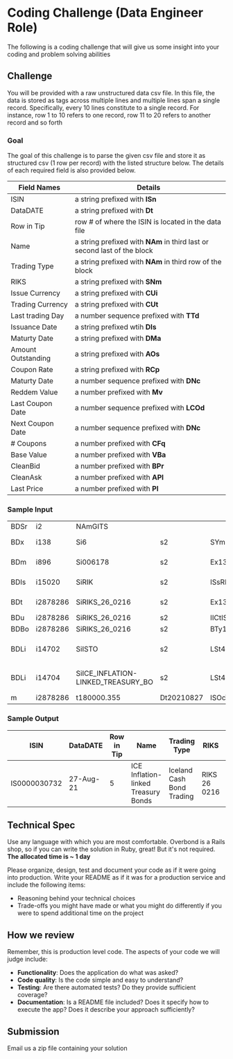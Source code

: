 # Coding Challenge (Data Engineer Role)
The following is a coding challenge that will give us some insight into your coding and problem solving abilities

## Challenge
You will be provided with a raw unstructured data csv file. In this file, the data is stored as tags across multiple lines and multiple lines span a single record. Specifically, every 10 lines constitute to a single record.
For instance, row 1 to 10 refers to one record, row 11 to 20 refers to another record and so forth 

### Goal
The goal of this challenge is to parse the given csv file and store it as structured csv (1 row per record) with the listed structure below. The details of each required field is also provided below.

| Field Names | Details |
|-------------|----------|
| ISIN | a string prefixed with **ISn** |
| DataDATE | a string prefixed with **Dt** |
| Row in Tip | row # of where the ISIN is located in the data file |
| Name | a string prefixed with **NAm** in third last or second last of the block | 
| Trading Type | a string prefixed with **NAm** in third row of the block |
| RIKS | a string prefixed with **SNm** | 
| Issue Currency | a string prefixed with **CUi** | 
| Trading Currency | a string prefixed with **CUt** |
| Last trading Day | a number sequence prefixed with **TTd** |
| Issuance Date | a string prefixed wtih **DIs** |
| Maturty Date | a string prefixed with **DMa** | 
| Amount Outstanding | a string prefixed with **AOs** |
| Coupon Rate | a string prefixed with **RCp** |
| Maturty Date | a number sequence prefixed with **DNc** |
| Reddem Value | a number prefixed with **Mv** |
| Last Coupon Date | a number sequence prefixed with **LCOd** |
| Next Coupon Date | a number sequence prefixed with **DNc** |
| # Coupons | a number prefixed with **CFq** |
| Base Value | a number prefixed with **VBa** | 
| CleanBid | a number prefixed with **BPr** | 
| CleanAsk | a number prefixed with **APl** |
| Last Price | a number prefixed with **Pl** |

### Sample Input
| | | | | | | | | | | | | | | | | | | | | | | | | | | | | | | | | | | | | | | | | | | | | | | | | | |
|---|---|---|---|---|---|---|---|---|---|---|---|---|---|---|---|---|---|---|---|---|---|---|---|---|---|---|---|---|---|---|---|---|---|---|---|---|---|---|---|---|---|---|---|---|---|---|---|---|---|
| BDSr | i2 | NAmGITS |
| BDx | i138 | Si6 | s2 | SYmIS | NAmNasdaq Iceland hf. | CNyIS | MIcXICE |
| BDm | i896 | Si006178 | s2 | Ex138 | NAmIceland Cash Bond Trading | SYmICECB | TOTa+0000 | LDa20190406 | MIcXICE |
| BDIs | i15020 | SiRIK | s2 | ISsRIK | NAmRíkissjóður Íslands | CNyIS | MLEi254900IPCJWRC6XAJN15 |
| BDt | i2878286 | SiRIKS_26_0216 | s2 | Ex138 | Mk896 | INiRIK013ICECBCSH | SYmRIKS 26 0216 | NAmRíkissjóður 26 0216 | SNmRIKS 26 0216 | ISnIS0000030732 | ISi15020 | ISsRIK | CUiISK | CUtISK | PRt3 | VOd2 | LDa20181129 | Cf1 | TTd20260216 | CFcDBFTFR | IEtBullet loan | NMv1 | ITSz347 | NDp4 | NDc3 | MPmN | MPaN | NDTp4 | NDTc3 | CLId21232 | CNyIS | ITStN | SSc2 | STy4 | AUmY | TRaY | INrY | PTaN | PTb2 | OXCl0 | RLoY | IaN | FxN | IqN | TUsN | MSc449 | LSz1 |
| BDu | i2878286 | SiRIKS_26_0216 | s2 | IICtISIN | "FISnENDURLAN/1\ | 5 TB 20260216" | MIFrBOND | MCTyOTHR | MLIqN | MTcN | MLPr100000000 | MLPo0 | MSPo0 | MJCjN | MQu10000 | MBTyEUSB | MBPs0 | MCStN |
| BDBo | i2878286 | SiRIKS_26_0216 | s2 | BTy1 | DIs20180216 | AOs37879700000 | DMa20260216 | RCp1.5 | DNc20220216 | DCm5 | Mv100 | HaN | RDd0 | RDt1 | NRd2 | CPFrN | LCOd20260216 | Fv1 | CFq1 | Cc8 | RIxCPI_IS | FCd20190216 | VBa446.98571 | Vm1 | MDo255 | SSDaN | FIt3 | DAd20180216 |
| BDLi | i14702 | SiISTO | s2 | LSt433 | SYmISTO | NAmICE Inflation-linked Treasury Bonds | LCyISK | TCeY |
| BDLi | i14704 | SiICE_INFLATION-LINKED_TREASURY_BO | s2 | LSt434 | PAi14702 | NAmICE Inflation-linked Treasury Bonds | LCyISK | TCeN |
| m | i2878286 | t180000.355 | Dt20210827 | ISOcY | ISOtY | d0.035 | BPr106.45 | APl106.67 | Pl106.56 | Ph106.56 | LOp106.56 | Pd0.005 | q1 | o60000000 | Rq60000000 | HPm107.37 | HPMd20210803 | LPm106.4 | LPMd20210819 | HPy109.175 | HPYd20210429 | LPy106.4 | LPYd20210819 | LTd20210827 | LPd20210827 |

### Sample Output
| ISIN | DataDATE | Row in Tip | Name | Trading Type | RIKS | Issue Currency | Trading Currency | Last trading Day | Issuance Date | Maturty Date | Amount Outstanding | Coupon Rate | Maturty Date | Reddem Value | Last Coupon Date | Next Coupon Date | # Coupons | Base Value | CleanBid | CleanAsk | Last Price |
|---|---|---|---|---|---|---|---|---|---|---|---|---|---|---|---|---|---|---|---|---|---|
IS0000030732 | 27-Aug-21 | 5 | ICE Inflation-linked Treasury Bonds | Iceland Cash Bond Trading | RIKS 26 0216 | ISK | ISK | 16-Feb-26 | 16-Feb-18 | 16-Feb-26 | 37879700000 | 1.5 | 16-Feb-22 | 100 | 16-Feb-26 | 16-Feb-22 | 1 | 446.98571 | 106.45 | 106.67 | 106.56 |

## Technical Spec
Use any language with which you are most comfortable. Overbond is a Rails shop, so if you can write the solution in Ruby, great! But it's not required. **The allocated time is ~ 1 day**

Please organize, design, test and document your code as if it were going into production. Write your README as if it was for a production service and include the following items:

* Reasoning behind your technical choices
* Trade-offs you might have made or what you might do differently if you were to spend additional time on the project

## How we review
Remember, this is production level code. The aspects of your code we will judge include:

* **Functionality**: Does the application do what was asked?
* **Code quality**: Is the code simple and easy to understand?
* **Testing**: Are there automated tests? Do they provide sufficient coverage?
* **Documentation**: Is a README file included? Does it specify how to execute the app? Does it describe your approach sufficiently?

## Submission
Email us a zip file containing your solution